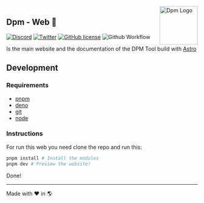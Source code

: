 <img src="https://avatars.githubusercontent.com/u/97813425" align="right" alt="Dpm Logo" width="100">

## Dpm - Web :sauropod:

[![Discord](https://img.shields.io/discord/932381618851692565?label=Discord&logo=discord&logoColor=white)](https://discord.gg/Um27YPJKud)
[![Twitter](https://img.shields.io/twitter/follow/dpm_land?label=Dpm%20Land&style=social)](https://twitter.com/intent/follow?screen_name=dpm_land)
[![GitHub license](https://img.shields.io/github/license/dpmland/web?label=License)](./LICENSE)
![Github Workflow](https://img.shields.io/github/actions/workflow/status/dpmland/web/deploy.yml?branch=main)

Is the main website and the documentation of the DPM Tool build with
[Astro](https://astro.build/)

## Development

### Requirements

- [pnpm](https://pnpm.io/)
- [deno](https://deno.land)
- [git](https://git-scm.com)
- [node](https://nodejs.org)

### Instructions

For run this web you need clone the repo and run this:

```sh
pnpm install # Install the modules
pnpm dev # Preview the website!
```

Done!

---

Made with :heart: in :earth_americas:
